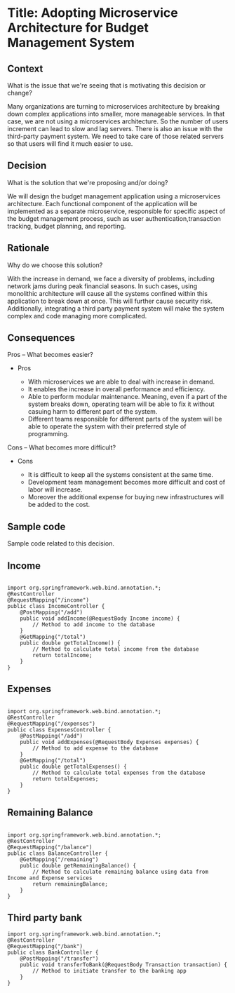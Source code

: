 # Title: Adopting Microservice Architecture for Budget Management System

## Context

What is the issue that we're seeing that is motivating this decision or change?

Many organizations are turning to microservices architecture by breaking down complex applications into smaller, more manageable services. In that case, we are not using a microservices architecture. So the number of users increment can lead to slow and lag servers. There is also an issue with the third-party payment system. We need to take care of those related servers so that users will find it much easier to use.


## Decision

What is the solution that we're proposing and/or doing?

We will design the budget management application using a microservices architecture. Each functional component of the application will be implemented as a separate microservice, responsible for specific aspect of the budget management process, such as user authentication,transaction tracking, budget planning, and reporting.

## Rationale

Why do we choose this solution?

With the increase in demand, we face a diversity of problems, including network jams during peak financial seasons. In such cases, using monolithic architecture will cause all the systems confined within this application to break down at once. This will further cause security risk. Additionally, integrating a third party payment system will make the system complex and code managing more complicated.


## Consequences

Pros – What becomes easier? 
     
- Pros

  * With microservices we are able to deal with increase in demand.
  * It enables the increase in overall performance and efficiency.
  * Able to perform modular maintenance. Meaning, even if a part of the system breaks down, operating team will be able to fix it without casuing harm to different part of the       system. 
  * Different teams responsible for different parts of the system will be able to operate the system with their preferred style of programming.

Cons – What becomes more difficult?

- Cons

  * It is difficult to keep all the systems consistent at the same time.
  * Development team  management becomes more difficult and cost of labor will increase.
  * Moreover the additional expense for buying new infrastructures will be added to the cost.



## Sample code

Sample code related to this decision.

## Income
```

import org.springframework.web.bind.annotation.*;
@RestController
@RequestMapping("/income")
public class IncomeController {
    @PostMapping("/add")
    public void addIncome(@RequestBody Income income) {
        // Method to add income to the database
    }
    @GetMapping("/total")
    public double getTotalIncome() {
        // Method to calculate total income from the database
        return totalIncome;
    }
}
```

## Expenses
```

import org.springframework.web.bind.annotation.*;
@RestController
@RequestMapping("/expenses")
public class ExpensesController {
    @PostMapping("/add")
    public void addExpenses(@RequestBody Expenses expenses) {
        // Method to add expense to the database
    }
    @GetMapping("/total")
    public double getTotalExpenses() {
        // Method to calculate total expenses from the database
        return totalExpenses;
    }
}
```

## Remaining Balance
```

import org.springframework.web.bind.annotation.*;
@RestController
@RequestMapping("/balance")
public class BalanceController {
    @GetMapping("/remaining")
    public double getRemainingBalance() {
        // Method to calculate remaining balance using data from Income and Expense services
        return remainingBalance;
    }
}
```

## Third party bank

```
import org.springframework.web.bind.annotation.*;
@RestController
@RequestMapping("/bank")
public class BankController {
    @PostMapping("/transfer")
    public void transferToBank(@RequestBody Transaction transaction) {
        // Method to initiate transfer to the banking app
    }
}
```
